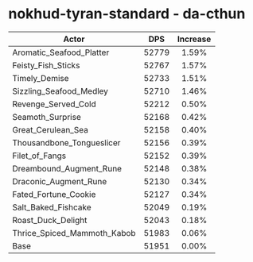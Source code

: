 # nokhud-tyran-standard - da-cthun
| Actor | DPS | Increase |
|---|:---:|:---:|
|Aromatic_Seafood_Platter|52779|1.59%|
|Feisty_Fish_Sticks|52767|1.57%|
|Timely_Demise|52733|1.51%|
|Sizzling_Seafood_Medley|52710|1.46%|
|Revenge_Served_Cold|52212|0.50%|
|Seamoth_Surprise|52168|0.42%|
|Great_Cerulean_Sea|52158|0.40%|
|Thousandbone_Tongueslicer|52156|0.39%|
|Filet_of_Fangs|52152|0.39%|
|Dreambound_Augment_Rune|52148|0.38%|
|Draconic_Augment_Rune|52130|0.34%|
|Fated_Fortune_Cookie|52127|0.34%|
|Salt_Baked_Fishcake|52049|0.19%|
|Roast_Duck_Delight|52043|0.18%|
|Thrice_Spiced_Mammoth_Kabob|51983|0.06%|
|Base|51951|0.00%|
